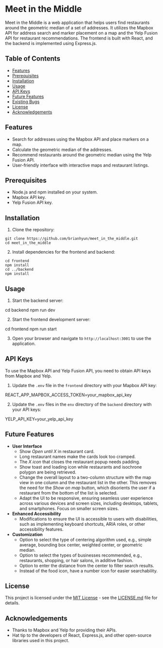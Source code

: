 # Meet in the Middle

Meet in the Middle is a web application that helps users find restaurants around the geometric median of a set of addresses. It utilizes the Mapbox API for address search and marker placement on a map and the Yelp Fusion API for restaurant recommendations. The frontend is built with React, and the backend is implemented using Express.js.

## Table of Contents

- [Features](#features)
- [Prerequisites](#prerequisites)
- [Installation](#installation)
- [Usage](#usage)
- [API Keys](#api-keys)
- [Future Features](#future-features)
- [Existing Bugs](#existing-bugs)
- [License](#license)
- [Acknowledgements](#acknowledgements)

## Features

- Search for addresses using the Mapbox API and place markers on a map.
- Calculate the geometric median of the addresses.
- Recommend restaurants around the geometric median using the Yelp Fusion API.
- User-friendly interface with interactive maps and restaurant listings.

## Prerequisites

- Node.js and npm installed on your system.
- Mapbox API key.
- Yelp Fusion API key.

## Installation

1. Clone the repository:

```
git clone https://github.com/brianhyun/meet_in_the_middle.git
cd meet_in_the_middle
```

2. Install dependencies for the frontend and backend:

```
cd frontend
npm install
cd ../backend
npm install
```

## Usage

1. Start the backend server:

cd backend
npm run dev

2. Start the frontend development server:

cd frontend
npm run start

3. Open your browser and navigate to `http://localhost:3001` to use the application.

## API Keys

To use the Mapbox API and Yelp Fusion API, you need to obtain API keys from Mapbox and Yelp.

1. Update the `.env` file in the `frontend` directory with your Mapbox API key:

REACT_APP_MAPBOX_ACCESS_TOKEN=your_mapbox_api_key

2. Update the `.env` files in the `env` directory of the `backend` directory with your API keys:

YELP_API_KEY=your_yelp_api_key

## Future Features

- **User Interface**
  - Show _Open until X_ in restaurant card.
  - Long restaurant names make the cards look too cramped.
  - The _X icon_ that closes the restaurant popup needs padding.
  - Show toast and loading icon while restaurants and isochrone polygon are being retrieved.
  - Change the overall layout to a two-column structure with the map view in one column and the restaurant list in the other. This removes the need for the _Show on map_ button, which disorients the user if a restaurant from the bottom of the list is selected.
  - Adapt the UI to be responsive, ensuring seamless user experience across various devices and screen sizes, including desktops, tablets, and smartphones. Focus on smaller screen sizes.
- **Enhanced Accessibility**
  - Modifications to ensure the UI is accessible to users with disabilities, such as implementing keyboard shortcuts, ARIA roles, or other accessibility features.
- **Customization**
  - Option to select the type of centering algorithm used, e.g., simple average, bounding box center, weighted center, or geometric median.
  - Option to select the types of businesses recommended, e.g., restaurants, shopping, or hair salons, in additive fashion.
  - Option to enter the distance from the center to filter search results.
  - Instead of the food icon, have a number icon for easier searchability.

## License

This project is licensed under the [MIT License](LICENSE.md) - see the [LICENSE.md](LICENSE.md) file for details.

## Acknowledgements

- Thanks to Mapbox and Yelp for providing their APIs.
- Hat tip to the developers of React, Express.js, and other open-source libraries used in this project.
